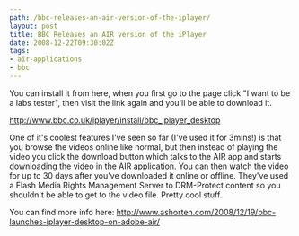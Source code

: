 ```yaml
---
path: /bbc-releases-an-air-version-of-the-iplayer/
layout: post
title: BBC Releases an AIR version of the iPlayer
date: 2008-12-22T09:30:02Z
tags:
- air-applications
- bbc
---
```


You can install it from here, when you first go to the page click "I want to be a labs tester", then visit the link again and you'll be able to download it.

<a href="http://www.bbc.co.uk/iplayer/install/bbc_iplayer_desktop">http://www.bbc.co.uk/iplayer/install/bbc_iplayer_desktop</a>

One of it's coolest features I've seen so far (I've used it for 3mins!) is that you browse the videos online like normal, but then instead of playing the video you click the download button which talks to the AIR app and starts downloading the video in the AIR application. You can then watch the video for up to 30 days after you've downloaded it online or offline. They've used a Flash Media Rights Management Server to DRM-Protect content so you shouldn't be able to get to the video file. Pretty cool stuff.

You can find more info here: <a href="http://www.ashorten.com/2008/12/19/bbc-launches-iplayer-desktop-on-adobe-air/">http://www.ashorten.com/2008/12/19/bbc-launches-iplayer-desktop-on-adobe-air/</a>